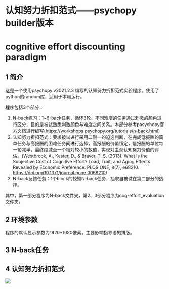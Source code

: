 # 认知努力折扣范式——psychopy builder版本
# cognitive effort discounting paradigm

## 1 简介
这是一个使用psychopy v2021.2.3 编写的认知努力折扣范式实验程序。使用了python的random库，适用于本地运行。

程序包括3个部分：

1. N-back练习：1~6-back任务，循环3轮。不同难度的任务通过刺激的颜色进行区分，目的是被试熟悉刺激颜色与难度之间关系。本部分参考pasychopy官方文档进行编写(https://workshops.psychopy.org/tutorials/n-back.html)
2. 认知努力折扣范式：要求被试进行采用二则一的迫选判断，在完成低报酬的简单任务与高报酬的困难任务间进行选择，高报酬的价值恒定，低报酬的单位每一轮减半，最终缩减至一个相对较小的数值，实现对主观认知努力价值的评估。(Westbrook, A., Kester, D., & Braver, T. S. (2013). What Is the Subjective Cost of Cognitive Effort? Load, Trait, and Aging Effects Revealed by Economic Preference. PLOS ONE, 8(7), e68210. https://doi.org/10.1371/journal.pone.0068210)
3. N-back反馈任务：1个block的较短N-back任务，抽取自被试在第二部分的选择。

其中，第一部分程序为N-back文件夹，第2、3部分程序为cog-effort_evaluation文件夹。

## 2 环境参数
程序的默认显示参数为1920*1080像素，主要影响指导语的排版。

## 3 N-back任务

## 4 认知努力折扣范式

![](https://komarev.com/ghpvc/?username=QDryougi)
